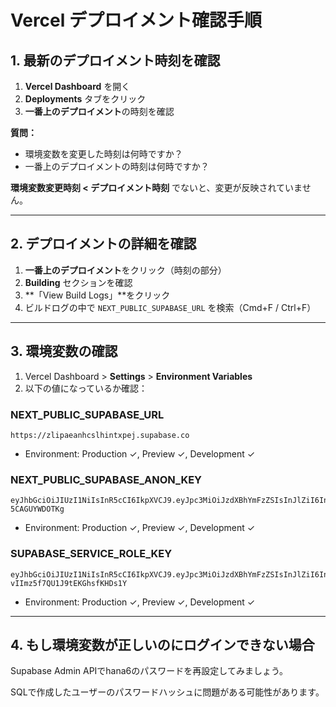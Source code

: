 # Vercel デプロイメント確認手順

## 1. 最新のデプロイメント時刻を確認

1. **Vercel Dashboard** を開く
2. **Deployments** タブをクリック
3. **一番上のデプロイメント**の時刻を確認

**質問：**
- 環境変数を変更した時刻は何時ですか？
- 一番上のデプロイメントの時刻は何時ですか？

**環境変数変更時刻 < デプロイメント時刻** でないと、変更が反映されていません。

---

## 2. デプロイメントの詳細を確認

1. **一番上のデプロイメント**をクリック（時刻の部分）
2. **Building** セクションを確認
3. **「View Build Logs」**をクリック
4. ビルドログの中で `NEXT_PUBLIC_SUPABASE_URL` を検索（Cmd+F / Ctrl+F）

---

## 3. 環境変数の確認

1. Vercel Dashboard > **Settings** > **Environment Variables**
2. 以下の値になっているか確認：

### NEXT_PUBLIC_SUPABASE_URL
```
https://zlipaeanhcslhintxpej.supabase.co
```
- Environment: Production ✓, Preview ✓, Development ✓

### NEXT_PUBLIC_SUPABASE_ANON_KEY
```
eyJhbGciOiJIUzI1NiIsInR5cCI6IkpXVCJ9.eyJpc3MiOiJzdXBhYmFzZSIsInJlZiI6InpsaXBhZWFuaGNzbGhpbnR4cGVqIiwicm9sZSI6ImFub24iLCJpYXQiOjE3NTk0MDg0MjcsImV4cCI6MjA3NDk4NDQyN30.MhwWJSJEP4ipGWV9OWfn3RUxC2u23i-5CAGUYWDOTKg
```
- Environment: Production ✓, Preview ✓, Development ✓

### SUPABASE_SERVICE_ROLE_KEY
```
eyJhbGciOiJIUzI1NiIsInR5cCI6IkpXVCJ9.eyJpc3MiOiJzdXBhYmFzZSIsInJlZiI6InpsaXBhZWFuaGNzbGhpbnR4cGVqIiwicm9sZSI6InNlcnZpY2Vfcm9sZSIsImlhdCI6MTc1OTQwODQyNywiZXhwIjoyMDc0OTg0NDI3fQ.vHLWUSK8UURjH1_W-vIImz5f7QU1J9tEKGhsfKHDs1Y
```
- Environment: Production ✓, Preview ✓, Development ✓

---

## 4. もし環境変数が正しいのにログインできない場合

Supabase Admin APIでhana6のパスワードを再設定してみましょう。

SQLで作成したユーザーのパスワードハッシュに問題がある可能性があります。
